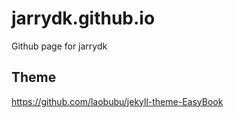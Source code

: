 # jarrydk.github.io

Github page for jarrydk

## Theme

https://github.com/laobubu/jekyll-theme-EasyBook
